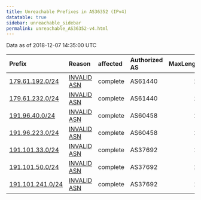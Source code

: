 ```yaml
---
title: Unreachable Prefixes in AS36352 (IPv4)
datatable: true
sidebar: unreachable_sidebar
permalink: unreachable_AS36352-v4.html
---
```


Data as of 2018-12-07 14:35:00 UTC


<div class="datatable-begin"></div>

| Prefix                                                     | Reason                                                                                                  | affected   | Authorized AS   |   MaxLength | Anchor                                         |   unreachable /24s |
|:-----------------------------------------------------------|:--------------------------------------------------------------------------------------------------------|:-----------|:----------------|------------:|:-----------------------------------------------|-------------------:|
| [179.61.192.0/24](https://stat.ripe.net/179.61.192.0/24)   | [INVALID ASN](https://rpki-validator.ripe.net/announcement-preview?asn=AS36352&prefix=179.61.192.0/24)  | complete   | AS61440         |          24 | [LACNIC](unreachable_LACNIC_RPKI_Root-v4.html) |                  1 |
| [179.61.232.0/24](https://stat.ripe.net/179.61.232.0/24)   | [INVALID ASN](https://rpki-validator.ripe.net/announcement-preview?asn=AS36352&prefix=179.61.232.0/24)  | complete   | AS61440         |          24 | [LACNIC](unreachable_LACNIC_RPKI_Root-v4.html) |                  1 |
| [191.96.40.0/24](https://stat.ripe.net/191.96.40.0/24)     | [INVALID ASN](https://rpki-validator.ripe.net/announcement-preview?asn=AS36352&prefix=191.96.40.0/24)   | complete   | AS60458         |          24 | [LACNIC](unreachable_LACNIC_RPKI_Root-v4.html) |                  1 |
| [191.96.223.0/24](https://stat.ripe.net/191.96.223.0/24)   | [INVALID ASN](https://rpki-validator.ripe.net/announcement-preview?asn=AS36352&prefix=191.96.223.0/24)  | complete   | AS60458         |          24 | [LACNIC](unreachable_LACNIC_RPKI_Root-v4.html) |                  1 |
| [191.101.33.0/24](https://stat.ripe.net/191.101.33.0/24)   | [INVALID ASN](https://rpki-validator.ripe.net/announcement-preview?asn=AS36352&prefix=191.101.33.0/24)  | complete   | AS37692         |          24 | [LACNIC](unreachable_LACNIC_RPKI_Root-v4.html) |                  1 |
| [191.101.50.0/24](https://stat.ripe.net/191.101.50.0/24)   | [INVALID ASN](https://rpki-validator.ripe.net/announcement-preview?asn=AS36352&prefix=191.101.50.0/24)  | complete   | AS37692         |          24 | [LACNIC](unreachable_LACNIC_RPKI_Root-v4.html) |                  1 |
| [191.101.241.0/24](https://stat.ripe.net/191.101.241.0/24) | [INVALID ASN](https://rpki-validator.ripe.net/announcement-preview?asn=AS36352&prefix=191.101.241.0/24) | complete   | AS37692         |          24 | [LACNIC](unreachable_LACNIC_RPKI_Root-v4.html) |                  1 |

<div class="datatable-end"></div>